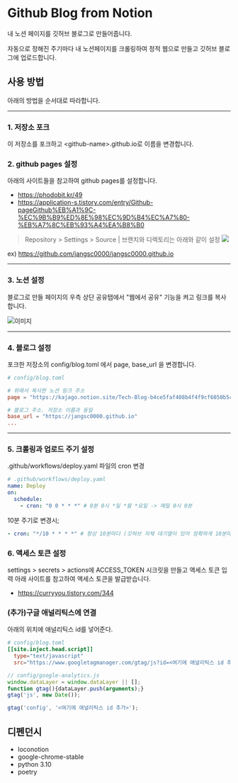 # Github Blog from Notion
내 노션 페이지를 깃허브 블로그로 만들어줍니다. 

자동으로 정해진 주기마다 내 노션페이지를 크롤링하여 정적 웹으로 만들고 깃허브 블로그에 업로드합니다.
## 사용 방법
아래의 방법을 순서대로 따라합니다.

---
### 1. 저장소 포크
이 저장소를 포크하고 \<github-name>.github.io로 이름을 변경합니다.

### 2. github pages 설정
아래의 사이트들을 참고하여 github pages를 설정합니다. 
- https://phodobit.kr/49 
- https://application-s.tistory.com/entry/Github-pageGithub%EB%A1%9C-%EC%9B%B9%ED%8E%98%EC%9D%B4%EC%A7%80-%EB%A7%8C%EB%93%A4%EA%B8%B0

> Repository > Settings > Source | 브랜치와 디렉토리는 아래와 같이 설정
![](https://user-images.githubusercontent.com/20336652/172119921-a7cc3db4-5fab-45bf-858b-aa3742527c0b.png)

ex) https://github.com/jangsc0000/jangsc0000.github.io

---
### 3. 노션 설정
블로그로 만들 페이지의 우측 상단 공유탭에서 "웹에서 공유" 기능을 켜고 링크를 복사합니다. 

![이미지](https://user-images.githubusercontent.com/20336652/172118205-91c69ce5-0f19-44a5-bb38-4039b9a87b36.png)

---
### 4. 블로그 설정
포크한 저장소의 config/blog.toml 에서 page, base_url 을 변경합니다.
```toml
# config/blog.toml

# 위에서 복사한 노션 링크 주소
page = "https://kajago.notion.site/Tech-Blog-b4ce5faf408b4f4f9cf6050b5cc07a42"

# 블로그 주소. 저장소 이름과 동일
base_url = "https://jangsc0000.github.io"
...

```
---
### 5. 크롤링과 업로드 주기 설정
.github/workflows/deploy.yaml 파일의 cron 변경
```yaml
# .github/workflows/deploy.yaml
name: Deploy
on: 
  schedule:
    - cron: "0 0 * * *" # 0분 0시 *일 *월 *요일 -> 매일 0시 0분
```
10분 주기로 변경시; 
```yaml
- cron: "*/10 * * * *" # 항상 10분마다 (깃허브 자체 대기열이 있어 정확하게 10분마다 돌아가진 않는다.)
```

### 6. 액세스 토큰 설정
settings > secrets > actions에 ACCESS_TOKEN 시크릿을 만들고 액세스 토큰 입력
아래 사이트를 참고하여 액세스 토큰을 발급받습니다.
- https://curryyou.tistory.com/344


### (추가)구글 애널리틱스에 연결
아래의 위치에 애널리틱스 id를 넣어준다.
```toml
# config/blog.toml
[[site.inject.head.script]]
  type="text/javascript"
  src="https://www.googletagmanager.com/gtag/js?id=<여기에 애널리틱스 id 추가>"
```


```js
// config/google-analytics.js
window.dataLayer = window.dataLayer || [];
function gtag(){dataLayer.push(arguments);}
gtag('js', new Date());

gtag('config', '<여기에 애널리틱스 id 추가>');
```

## 디펜던시
- loconotion
- google-chrome-stable
- python 3.10
- poetry